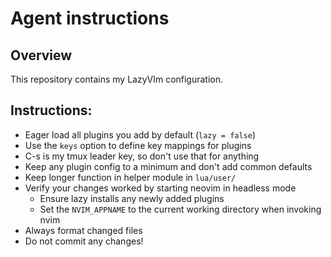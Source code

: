 # Agent instructions

## Overview

This repository contains my LazyVIm configuration.

## Instructions:
* Eager load all plugins you add by default (`lazy = false`)
* Use the `keys` option to define key mappings for plugins
* C-s is my tmux leader key, so don't use that for anything
* Keep any plugin config to a minimum and don't add common defaults
* Keep longer function in helper module in `lua/user/`
* Verify your changes worked by starting neovim in headless mode
  * Ensure lazy installs any newly added plugins
  * Set the `NVIM_APPNAME` to the current working directory when invoking nvim
* Always format changed files
* Do not commit any changes!
